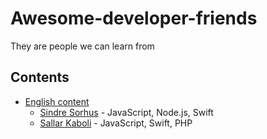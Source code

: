 # Awesome-developer-friends
They are people we can learn from

## Contents

- [English content](#packages)
	- [Sindre Sorhus](https://github.com/sindresorhus) - JavaScript, Node.js, Swift
  - [Sallar Kaboli](https://github.com/sallar) - JavaScript, Swift, PHP
